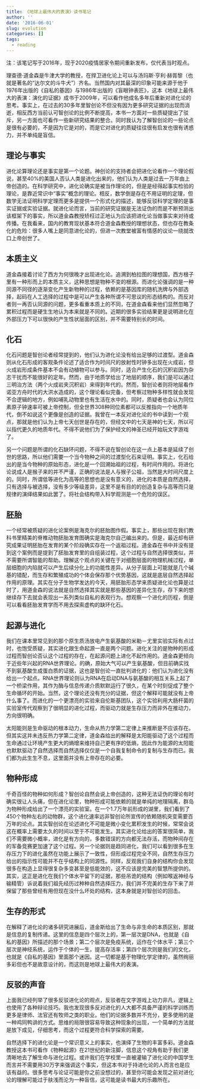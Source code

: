 ```yaml
---
title: 《地球上最伟大的表演》读书笔记
author: ''
date: '2016-06-01'
slug: evolution
categories: []
tags:
  - reading
---
```

注：该笔记写于2016年，现于2020疫情居家令期间重新发布，仅代表当时观点。

理查德·道金森是牛津大学的教授，在捍卫进化论上可以与汤玛斯·亨利·赫胥黎（也就是著名的“达尔文的斗牛犬”）齐名。当然国内对其最深的印象可能来源于他于1976年出版的《自私的基因》与1986年出版的《盲眼钟表匠》，这本《地球上最伟大的表演：演化的证据》成书于2009年，可以看作他成名多年后重新对进化论的思考。事实上，在过去的30多年里智创论不但没有因为更多研究证据的出现而消逝，相反西方当前认可智创论的比例不断提高，本书一方面对一些质疑提出了驳斥，另一方面也可看作一些新研究结果的整合。同时我认为了解智创论的一些论点是很有必要的，不是因为它是对的，而是它对进化的质疑往往很有启发也很有诱惑力，并不单纯是盲信。

## 理论与事实

进化论算理论还是事实是第一个论题。神创论的支持者会把进化论看作一个理论假说，甚至40%的美国人否认人类是进化出来的，他们认为人类是过去一万年由上帝创造的。在科学研究中，进化论确实是被当作理论的，但是是经得起事实检验的理论，是靠近常识中“事实”概念的理论。相反，数学倒是存在不用证明的定理，但数学无法证明科学定理而更多是提供一个形式化的描述，能够反驳科学定理的是事实证据或实验证据。就进化论而言，当前的研究证据是无法证伪的而是不断预测出该框架下的事实，所以道金森教授矫枉过正地认为应该把进化论当做事实来对待或传播。在我看来，国内的教育现状基本符合道金森教授的理想状态，但也存在教条化的危险：很多人嘴上是同意进化论的，但进一次教堂被富有情感的议论一绕就改口上帝创世了。

## 本质主义

道金森接着讨论了西方为何很晚才出现进化论。追溯到柏拉图的理想国，西方根子里有一种形而上的本质主义，这种思想是物种不变的根源。而进化论强调的是一种同源不同径的逐渐变化产生新物种的过程，依赖的是基因库的随机洗牌与外部选择，起码在人工选择的过程中是可以产生各种所谓不可思议的形态结构的。而反对者则一再否认同源的问题，更多看重本质上的不同，在道金森看来他们显然忽略了累积过程而是硬生生地认为本来就是不同的。近期的很多实验结果更是说明进化在外部压力下可以很快的产生性状层面的区别，并不需要特别长的时间。

## 化石

化石问题是智创论者经常提到的，他们认为进化论没有给出足够的过渡型。道金森则从化石形成的客观条件论述了适合作为时间尺的放射性时钟多出现在火成岩，但火成岩形成条件基本不会有动植物可以参与。同时，适合产生化石的沉积岩因为杂志干扰而不能很好的定年。然而，由于地质学给出了地层的顺序，我们是可以通过三明治方法（两个火成岩夹沉积岩）来得到年代的。然而，智创论者则将地层看作诺亚方舟时代的大洪水造成的，这个理论看似完备，但考察过物种多样性就会发现不合逻辑的地方，例如哺乳动物里也有生活在水中的。同时，质疑者也会认为同位素原子钟速率可被上帝控制，但全世界308种同位素都可以反推指向一个地质年代，倒不如说这个更像是创造的证据。我曾在一本反对进化论的书中读到一个观点，那就是他们认为上帝七天创世是存在的，但经文中的七天是神的七天，所以可以指代更久的地质年代。不得不说他们为了保护经文的神圣已经开始玩文字游戏了。

另一个问题是所谓的化石缺环问题，不得不说在智创论在这一点上基本是延续了创世的思路，所以他们需要一个当今物种之间的过渡型化石来证明。事实上，化石给出的是当今物种的原始形态，进化是一个回溯始祖的过程，有时间作用的。将进化论说成人是猴子来的并不严谨，正确的说法是人与猴子公祖，当然是大时间尺度上的。同时，所谓低等进化为高等的思想也是没有意义的，进化的本质是自然选择，只有选择与被选择，没有多少等级差异，这里不是有目的的创造复杂与高等而只是规律的演绎结果如此罢了。将社会结构带入科学观测是一个危险的误区。

## 胚胎

一个经常被质疑的进化论案例是海克尔的胚胎图作假。事实上，那些出现在我们教科书里精美的脊椎动物胚胎发育图确实是海克尔自己编出来的。但是，最近却有研究成果证明胚胎在发育的某个阶段确实存在一个返祖过程。道金森在书中并没有提到这个案例而是提到了胚胎发育里的自组装过程，这个过程与自然选择很类似，并不需要所谓智能的帮助。理解这个观点的关键在于对细胞层面的物理机械过程，单层细胞的内陷就可以产生后续分化上的功能性差异。从分子层面上可能就是几个碱基的错配，而生存和繁殖成功的个体会保存那个优势基因，这就是底层自然选择起作用的原理。其实在分子生物学发达的今天，用胚胎形态学来质疑进化论也算是过时了，用道金森的说法就是自然选择其实就是那些基因的差异化生存，存下来的想继续存下去就会表现出一系列类似自私的表观行为。想观察一个进化的历程，倒是可以看看胚胎发育学而不用去探索虚构的缺环化石。

## 起源与进化

我们在课本里常见到的那个原生质汤放电产生氨基酸的米勒－尤里实验实际有点过时，也饱受质疑，其实进化跟生命起源一直是两个问题。进化关注的是物种的形成过程而智创论否认这个过程的存在，在起源问题上进化不起作用的。道金森更倾向于近些年兴起的RNA世界理论。的确，原始大气可以产生氨基酸，但目前确实找不到氨基酸生成蛋白质的证据，这也是智创论一直批判进化的：他们认为进化没有给出一个起点。RNA世界理论则认为RNA在启动DNA与氨基酸的相互关系上起了一个桥梁作用，其作为酶与信息传递介质默默运行了很久，在某个时刻促成了整个生命循环的开始。当然，这个理论还没有充分的证据，但这个解释可能就没有上帝什么事了。而进化的一个更漂亮的实验来自伦斯基团队，这个实验利用大肠杆菌的实验室传代观察到了很明显的进化过程，而驱动力就是生存压力而非外在推动力，方向很明确。

太阳能则是生命驱动的根本动力，生命从热力学第二定律上来推断是不应该存在。但其实这并未违反热力学第二定律，道金森给出的解释是太阳能驱动了这个过程而生命通过让环境产生更大的熵增来维持自己更有序的低熵，因此作为能源的太阳能也默默驱动了自然选择而自然选择仅仅是一个自我复制命令的复制与生存而已。我们都为此生生不息，这里面并没有上帝存在的必要。

## 物种形成

千奇百怪的物种如何形成？智创论自然会说上帝创造的，这种无法证伪的理论有时确实很让人头痛，但在进化论里，物种形成可能依赖的就是单纯的地理隔离，群岛为物种形成给出了一个漂亮的实验室。在一个1.7万年前形成的湖里，我们看到了450个物种左右的动物群，这个进化速率远非智创论所宣传的依赖随机突变需要百万年的论点。其实智创论在论述进化不可能是微小变化累积发生的时候，常常会说这在概率上需要太久的时间以至于不可能发生。其实进化论给出的答案很简单，我们不需要微小概率，进化是有方向的，多数错误的方向都无法存活，而物种间存在的军备竞赛更加速了这个过程。另一个论据则是趋同进化，我们可以看到很多在生存压力下的进化虽然在功能上展示了一致性，但形成过程完全不同，自然生存压力给出的指示性可能并不在乎结构上的同源性。同样，反观我们自身的结构你会发现很多在构造上显得很复杂多变甚至是低能效的，这不应该是完美的智慧所提供的。其实，这正是进化在我们个体水平留下的证据，那些吊诡的结构（例如喉返神经与输精管）诉说着我们祖先经历过种种自然选择压力，我们并不完美的生存下来了并保留了那些曾经有用但现在没什么坏处的结构，这本身就是对智创论的回击。

## 生存的形式

在解释了进化论的诸多研究进展后，道金斯给出了生命与非生命的本质区别，那就是信息的复制传递。这里的信息是四个层次上的，第一层次是DNA，也就是《自私的基因》所描述的那个场景；第二个层次是免疫系统，运作在个体水平；第三个层次是神经系统，运作于个体的一生，提高存活率；第四个层次则是我们的文化，也就是《自私的基因》里面那个迷因。这一切都是基于物理化学定律的，虽然绚丽多彩但也不是故意设计的，而这则是地球上最伟大的表演。

## 反驳的声音

上面我已经列举了很多反驳进化论的观点，反驳者在文字游戏上功力非凡，逻辑上也使用了各种辩论技巧。我也发现很多反对进化的人大都不具备严谨的科学训练而更多是律师、法官还有牧师之类的职业。他们的论据多数并不充分，更多使用的是一种鸡同鸭讲的方式。思维的局限很容易导致这种现象的出现，一个简单的方法就是放下成见，仔细思考，而这个过程更符合科学探索的需要。

自然选择下的进化论是一个常识意义上的事实，也演绎了生物的丰富多彩。道金森教授这本书可看作《物种起源》在21世纪的新注脚，信息这个视角有助于我们更清晰地去了解生命与进化过程。或许我们在学校里一直被灌输了进化论的中国学生而言并不需要用30万字来强调这个事实，但这本书对于持进化论的人而言也是应该有益的。很多思考与论证可能是你之前没想过的，甚至你可能会发现之前对进化论的理解可能过于肤浅而沦为一种盲信，这可能是读书最大的乐趣所在。
